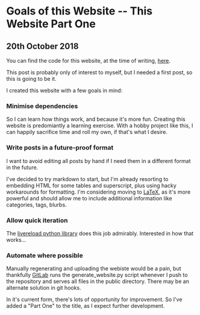 Goals of this Website -- This Website Part One
=

20th October 2018
-

You can find the code for this website, at the time of writing, [here](https://gitlab.com/mmyoungman/homepage/tree/612851edba44990c5171bd651aed49073b4e3b5e).

This post is probably only of interest to myself, but I needed a first post, so this is going to be it.

I created this website with a few goals in mind:

### Minimise dependencies
So I can learn how things work, and because it's more fun. Creating this website is predomiantly a learning exercise. With a hobby project like this, I can happily sacrifice time and roll my own, if that's what I desire.

### Write posts in a future-proof format
I want to avoid editing all posts by hand if I need them in a different format in the future.

I've decided to try markdown to start, but I'm already resorting to embedding HTML for some tables and superscript, plus using hacky workarounds for formatting. I'm considering moving to [LaTeX](https://www.latex-project.org/), as it's more powerful and should allow me to include additional information like categories, tags, blurbs.

### Allow quick iteration
The [livereload python library](https://github.com/lepture/python-livereload) does this job admirably. Interested in how that works...

### Automate where possible
Manually regenerating and uploading the webiste would be a pain, but thankfully [GitLab](http://www.gitlab.com) runs the generate\_website.py script whenever I push to the repository and serves all files in the public directory. There may be an alternate solution in git hooks.

In it's current form, there's lots of opportunity for improvement. So I've added a "Part One" to the title, as I expect further development.
